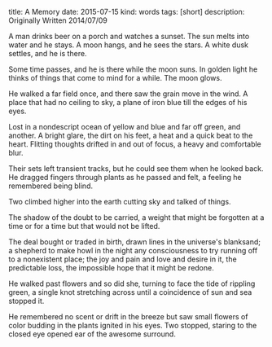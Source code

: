 title: A Memory
date: 2015-07-15
kind: words
tags: [short]
description: Originally Written 2014/07/09

A man drinks beer on a porch and watches a sunset. The sun melts into water and he stays. A moon hangs, and he sees the stars. A white dusk settles, and he is there. 

Some time passes, and he is there while the moon suns. In golden light he thinks of things that come to mind for a while. The moon glows. 

He walked a far field once, and there saw the grain move in the wind. A place that had no ceiling to sky, a plane of iron blue till the edges of his eyes. 

Lost in a nondescript ocean of yellow and blue and far off green, and another. A bright glare, the dirt on his feet, a heat and a quick beat to the heart. Flitting thoughts drifted in and out of focus, a heavy and comfortable blur. 

Their sets left transient tracks, but he could see them when he looked back. He dragged fingers through plants as he passed and felt, a feeling he remembered being blind. 

Two climbed higher into the earth cutting sky and talked of things. 

The shadow of the doubt to be carried, a weight that might be forgotten at a time or for a time but that would not be lifted. 

The deal bought or traded in birth, drawn lines in the universe's blanksand; a shepherd to make howl in the night any consciousness to try running off to a nonexistent place; the joy and pain and love and desire in it, the predictable loss, the impossible hope that it might be redone. 

He walked past flowers and so did she, turning to face the tide of rippling green, a single knot stretching across until a coincidence of sun and sea stopped it. 

He remembered no scent or drift in the breeze but saw small flowers of color budding in the plants ignited in his eyes. Two stopped, staring to the closed eye opened ear of the awesome surround. 
